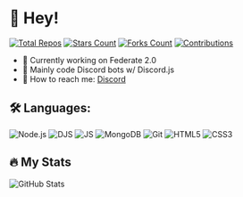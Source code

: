 # 👋 Hey!

[![Total Repos](https://img.shields.io/badge/Total%20Repo-41-orange)](https://github.com/TASG12?tab=repositories)
[![Stars Count](https://img.shields.io/badge/Stars%20Count-23-yellow)](https://github.com/TASG12?tab=repositories)
[![Forks Count](https://img.shields.io/badge/Forks%20Count-6-green)](https://github.com/TASG12?tab=repositories)
[![Contributions](https://img.shields.io/badge/Contributions-489-blue)](https://github.com/TASG12)

- 🔭 Currently working on Federate 2.0
- 🌱 Mainly code Discord bots w/ Discord.js
- 💬 How to reach me: [Discord](https://discord.gg/wsrpf)

## 🛠 Languages:
![Node.js](https://img.shields.io/badge/Node.js-339933?style=flat-square&logo=node.js&logoColor=white)
![DJS](https://img.shields.io/badge/discord.js-5865F2?style=flat-square&logo=discord.js&logoColor=white)
![JS](https://img.shields.io/badge/JavaScript-F7DF1E?style=flat-square&logo=javascript&logoColor=black)
![MongoDB](https://img.shields.io/badge/MongoDB-47A248?style=flat-square&logo=mongodb&logoColor=white)
![Git](https://img.shields.io/badge/Git-F1502F?style=flat-square&logo=git&logoColor=white)
![HTML5](https://img.shields.io/badge/HTML5-E34F26?style=flat-square&logo=html5&logoColor=white)
![CSS3](https://img.shields.io/badge/CSS3-1572B6?style=flat-square&logo=css3&logoColor=white)

## 🔥 My Stats
![GitHub Stats](https://github-readme-stats.vercel.app/api?username=TASG12&show_icons=true&hide_title=true&count_private=true&hide=prs)
